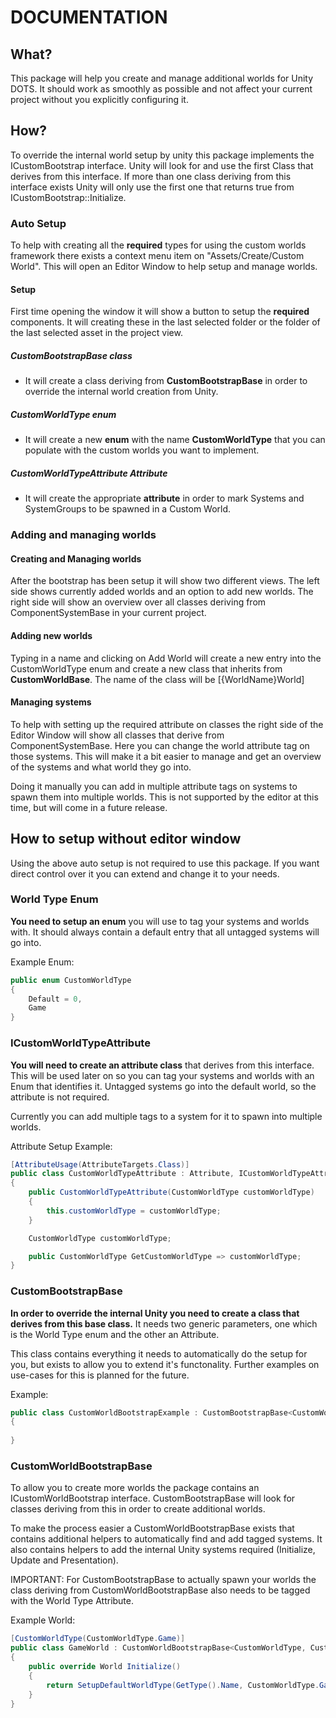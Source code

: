 # DOCUMENTATION

## What?
This package will help you create and manage additional worlds for Unity DOTS. It should work as smoothly as
possible and not affect your current project without you explicitly configuring it.

## How?
To override the internal world setup by unity this package implements the ICustomBootstrap interface.
Unity will look for and use the first Class that derives from this interface. If more than one class
deriving from this interface exists Unity will only use the first one that returns true from ICustomBootstrap::Initialize.

### Auto Setup
To help with creating all the **required** types for using the custom worlds framework there exists a context
menu item on "Assets/Create/Custom World". This will open an Editor Window to help setup and manage worlds.

#### Setup
First time opening the window it will show a button to setup the **required** components. It will creating these
in the last selected folder or the folder of the last selected asset in the project view. 

##### CustomBootstrapBase class
- It will create a class deriving from __CustomBootstrapBase__ in order to override the internal world creation from Unity.

##### CustomWorldType enum
- It will create a new __enum__ with the name __CustomWorldType__ that you can populate with the custom worlds you want to 
implement.

##### CustomWorldTypeAttribute Attribute
- It will create the appropriate __attribute__ in order to mark Systems and SystemGroups to be spawned in a Custom World.

### Adding and managing worlds

#### Creating and Managing worlds
After the bootstrap has been setup it will show two different views. The left side shows currently added worlds
and an option to add new worlds. The right side will show an overview over all classes deriving from ComponentSystemBase in
your current project.

#### Adding new worlds
Typing in a name and clicking on Add World will create a new entry into the CustomWorldType enum and create a new class
that inherits from __CustomWorldBase__. The name of the class will be \[\{WorldName\}World\]

#### Managing systems
To help with setting up the required attribute on classes the right side of the Editor Window will show all classes that derive
from ComponentSystemBase. Here you can change the world attribute tag on those systems. This will make it a bit easier to manage
and get an overview of the systems and what world they go into.

Doing it manually you can add in multiple attribute tags on systems to spawn them into multiple worlds. This is not supported by the 
editor at this time, but will come in a future release.

## How to setup without editor window
Using the above auto setup is not required to use this package. If you want direct control over it you can extend and change
it to your needs. 

### World Type Enum
**You need to setup an enum** you will use to tag your systems and worlds with. It should always contain a default entry
that all untagged systems will go into.

Example Enum:
```csharp
public enum CustomWorldType
{
    Default = 0,
    Game
}
```

### ICustomWorldTypeAttribute
**You will need to create an attribute class** that derives from this interface. This will be used later on
so you can tag your systems and worlds with an Enum that identifies it. Untagged systems go into the default 
world, so the attribute is not required.

Currently you can add multiple tags to a system for it to spawn into multiple worlds.

Attribute Setup Example:
```csharp
[AttributeUsage(AttributeTargets.Class)]
public class CustomWorldTypeAttribute : Attribute, ICustomWorldTypeAttribute<CustomWorldType>
{
    public CustomWorldTypeAttribute(CustomWorldType customWorldType)
    {
        this.customWorldType = customWorldType;
    }

    CustomWorldType customWorldType;

    public CustomWorldType GetCustomWorldType => customWorldType;
}
```

### CustomBootstrapBase
**In order to override the internal Unity you need to create a class that derives from this base class.**
It needs two generic parameters, one which is the World Type enum and the other an Attribute.

This class contains everything it needs to automatically do the setup for you, but exists to allow
you to extend it's functonality. Further examples on use-cases for this is planned for the future.

Example:
```csharp
public class CustomWorldBootstrapExample : CustomBootstrapBase<CustomWorldType, CustomWorldTypeAttribute>
{
    
}
```

### CustomWorldBootstrapBase
To allow you to create more worlds the package contains an ICustomWorldBootstrap interface. CustomBootstrapBase will look
for classes deriving from this in order to create additional worlds.

To make the process easier a CustomWorldBootstrapBase exists that contains additional helpers to automatically find
and add tagged systems. It also contains helpers to add the internal Unity systems required (Initialize, Update and Presentation).

IMPORTANT: For CustomBootstrapBase to actually spawn your worlds the class deriving from CustomWorldBootstrapBase also needs
to be tagged with the World Type Attribute.

Example World:
```csharp
[CustomWorldType(CustomWorldType.Game)]
public class GameWorld : CustomWorldBootstrapBase<CustomWorldType, CustomWorldTypeAttribute>
{
    public override World Initialize()
    {
        return SetupDefaultWorldType(GetType().Name, CustomWorldType.Game);
    }
}
```